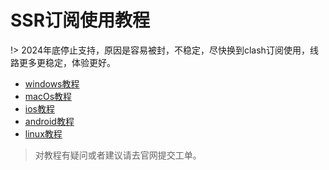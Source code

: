 # SSR订阅使用教程

!> 2024年底停止支持，原因是容易被封，不稳定，尽快换到clash订阅使用，线路更多更稳定，体验更好。

- [windows教程](/ssr/windows.md)
- [macOs教程](/ssr/macOs.md)
- [ios教程](/ssr/ios.md)
- [android教程](/ssr/android.md)
- [linux教程](/ssr/linux.md)

> 对教程有疑问或者建议请去官网提交工单。

